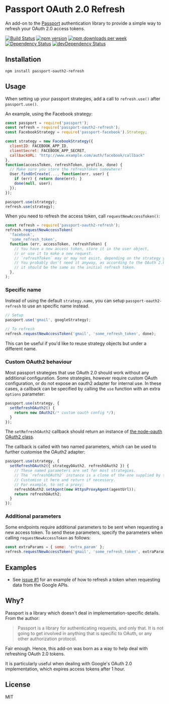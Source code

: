 # Passport OAuth 2.0 Refresh

An add-on to the [Passport](http://passportjs.org) authentication library to provide a simple way to refresh your OAuth 2.0 access tokens.

[![Build Status](https://github.com/fiznool/passport-oauth2-refresh/workflows/Node.js%20CI/badge.svg)](https://github.com/fiznool/passport-oauth2-refresh/workflows/Node.js%20CI/badge.svg)
[![npm version](https://img.shields.io/npm/v/passport-oauth2-refresh)](https://img.shields.io/npm/v/passport-oauth2-refresh)
[![npm downloads per week](https://img.shields.io/npm/dw/passport-oauth2-refresh?color=blue)](https://img.shields.io/npm/dw/passport-oauth2-refresh?color=blue)
[![Dependency Status](https://david-dm.org/fiznool/passport-oauth2-refresh.svg)](https://david-dm.org/fiznool/passport-oauth2-refresh)
[![devDependency Status](https://david-dm.org/fiznool/passport-oauth2-refresh/dev-status.svg)](https://david-dm.org/fiznool/passport-oauth2-refresh#info=devDependencies)

## Installation

```
npm install passport-oauth2-refresh
```

## Usage

When setting up your passport strategies, add a call to `refresh.use()` after `passport.use()`.

An example, using the Facebook strategy:

```js
const passport = require('passport');
const refresh = require('passport-oauth2-refresh');
const FacebookStrategy = require('passport-facebook').Strategy;

const strategy = new FacebookStrategy({
  clientID: FACEBOOK_APP_ID,
  clientSecret: FACEBOOK_APP_SECRET,
  callbackURL: "http://www.example.com/auth/facebook/callback"
},
function(accessToken, refreshToken, profile, done) {
  // Make sure you store the refreshToken somewhere!
  User.findOrCreate(..., function(err, user) {
    if (err) { return done(err); }
    done(null, user);
  });
});

passport.use(strategy);
refresh.use(strategy);
```

When you need to refresh the access token, call `requestNewAccessToken()`:

```js
const refresh = require('passport-oauth2-refresh');
refresh.requestNewAccessToken(
  'facebook',
  'some_refresh_token',
  function (err, accessToken, refreshToken) {
    // You have a new access token, store it in the user object,
    // or use it to make a new request.
    // `refreshToken` may or may not exist, depending on the strategy you are using.
    // You probably don't need it anyway, as according to the OAuth 2.0 spec,
    // it should be the same as the initial refresh token.
  },
);
```

### Specific name

Instead of using the default `strategy.name`, you can setup `passport-oauth2-refresh` to use an specific name instead.

```js
// Setup
passport.use('gmail', googleStrategy);

// To refresh
refresh.requestNewAccessToken('gmail', 'some_refresh_token', done);
```

This can be useful if you'd like to reuse strategy objects but under a different name.

### Custom OAuth2 behaviour

Most passport strategies that use OAuth 2.0 should work without any additional configuration. Some strategies, however require custom OAuth configuration, or do not expose an oauth2 adapter for internal use. In these cases, a callback can be specified by calling the `use` function with an extra `options` parameter:

``` js
passport.use(strategy, {
  setRefreshOAuth2() {
    return new OAuth2(/* custom oauth config */);
  }
});
```

The `setRefreshOAuth2` callback should return an instance of [the node-oauth OAuth2 class](https://github.com/ciaranj/node-oauth#oauth20).

The callback is called with two named parameters, which can be used to further customise the OAuth2 adapter:

``` js
passport.use(strategy, {
  setRefreshOAuth2({ strategyOAuth2, refreshOAuth2 }) {
    // These named parameters are set for most strategies.
    // The `refreshOAuth2` instance is a clone of the one supplied by the strategy, inheriting most of its config.
    // Customise it here and return if necessary.
    // For example, to set a proxy:
    refreshOAuth2.setAgent(new HttpsProxyAgent(agentUrl));
    return refreshOAuth2;
  }
});
```

### Additional parameters

Some endpoints require additional parameters to be sent when requesting a new access token. To send these parameters, specify the parameters when calling `requestNewAccessToken` as follows:

```js
const extraParams = { some: 'extra_param' };
refresh.requestNewAccessToken('gmail', 'some_refresh_token', extraParams, done);
```

## Examples

- See [issue #1](https://github.com/fiznool/passport-oauth2-refresh/issues/1) for an example of how to refresh a token when requesting data from the Google APIs.

## Why?

Passport is a library which doesn't deal in implementation-specific details. From the author:

> Passport is a library for authenticating requests, and only that. It is not going to get involved in anything that is specific to OAuth, or any other authorization protocol.

Fair enough. Hence, this add-on was born as a way to help deal with refreshing OAuth 2.0 tokens.

It is particularly useful when dealing with Google's OAuth 2.0 implementation, which expires access tokens after 1 hour.

## License

MIT
